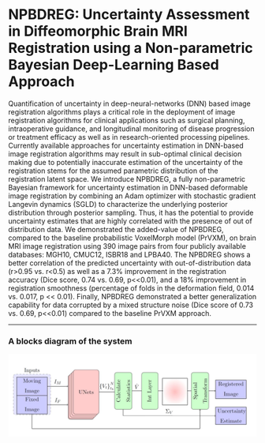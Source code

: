 # NPBDREG: Uncertainty Assessment in Diffeomorphic Brain MRI Registration using a Non-parametric Bayesian Deep-Learning Based Approach

Quantification of uncertainty in deep-neural-networks (DNN) based image registration algorithms plays a critical role in the deployment of image registration algorithms for clinical applications such as surgical planning, intraoperative guidance, and longitudinal monitoring of disease progression or treatment efficacy as well as in research-oriented processing pipelines. 
Currently available approaches for uncertainty estimation in DNN-based image registration algorithms may result in sub-optimal clinical decision making due to potentially inaccurate estimation of the uncertainty of the registration stems for the assumed parametric distribution of the registration latent space. We introduce NPBDREG, a fully non-parametric Bayesian framework for uncertainty estimation in DNN-based deformable image registration by  combining an Adam optimizer with stochastic gradient Langevin dynamics (SGLD) to characterize the underlying posterior distribution through posterior sampling.
Thus, it has the potential to provide uncertainty estimates that are highly correlated with the presence of out of distribution data. We demonstrated the added-value of NPBDREG, compared to the baseline probabilistic VoxelMorph model (PrVXM), on brain MRI image registration using 390 image pairs from four publicly available databases: MGH10, CMUC12, ISBR18 and LPBA40. 
The NPBDREG shows  a better correlation of the predicted uncertainty with out-of-distribution data (r>0.95 vs. r<0.5) as well as a 7.3%  improvement in the registration accuracy (Dice score, 0.74 vs. 0.69, p<<0.01), and a 18% improvement in registration smoothness  (percentage of folds in the deformation field, 0.014 vs. 0.017, p << 0.01). 
Finally, NPBDREG demonstrated a better generalization capability for data corrupted by a mixed structure noise (Dice score of 0.73 vs. 0.69, p<<0.01) compared to the baseline PrVXM approach.
  
  ---
  ### A blocks diagram of the system
<img src="images/system.JPG" width="600" />
